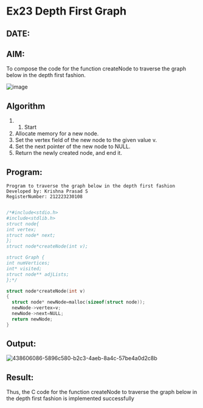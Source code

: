 # Ex23 Depth First Graph
## DATE: 
## AIM:
To compose the code for the function createNode to traverse the graph below in the depth first fashion.

![image](https://github.com/user-attachments/assets/63552824-d0a3-49c6-a473-6db27d1f03e4)

## Algorithm
1. 1. Start
2. Allocate memory for a new node.
3. Set the vertex field of the new node to the given value v.
4. Set the next pointer of the new node to NULL.
5. Return the newly created node, and end it.
## Program:
```
Program to traverse the graph below in the depth first fashion
Developed by: Krishna Prasad S
RegisterNumber: 212223230108
```
```c

/*#include<stdio.h>
#include<stdlib.h>
struct node{
int vertex;
struct node* next;
};
struct node*createNode(int v);

struct Graph {
int numVertices;
int* visited;
struct node** adjLists;
};*/

struct node*createNode(int v)
{
  struct node* newNode=malloc(sizeof(struct node));
  newNode->vertex=v;
  newNode->next=NULL;
  return newNode;
}

```

## Output:

![438606086-5896c580-b2c3-4aeb-8a4c-57be4a0d2c8b](https://github.com/user-attachments/assets/762f967b-cfb1-4bdb-8d04-b28212e7a188)


## Result:
Thus, the C code for the function createNode to traverse the graph below in the depth first fashion is implemented successfully
